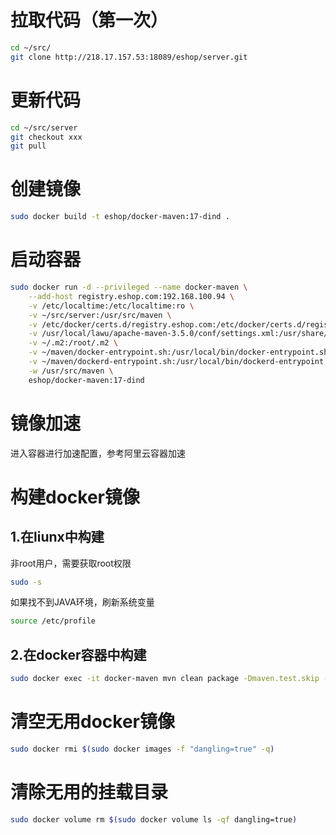 拉取代码（第一次）
======

```bash    
cd ~/src/
git clone http://218.17.157.53:18089/eshop/server.git
```

更新代码
======

```bash    
cd ~/src/server
git checkout xxx
git pull
```

创建镜像
======
```Bash
sudo docker build -t eshop/docker-maven:17-dind .
```


启动容器
======
```bash
sudo docker run -d --privileged --name docker-maven \
    --add-host registry.eshop.com:192.168.100.94 \
    -v /etc/localtime:/etc/localtime:ro \
    -v ~/src/server:/usr/src/maven \
    -v /etc/docker/certs.d/registry.eshop.com:/etc/docker/certs.d/registry.eshop.com:ro \
    -v /usr/local/lawu/apache-maven-3.5.0/conf/settings.xml:/usr/share/maven/conf/settings.xml \
    -v ~/.m2:/root/.m2 \
    -v ~/maven/docker-entrypoint.sh:/usr/local/bin/docker-entrypoint.sh \
    -v ~/maven/dockerd-entrypoint.sh:/usr/local/bin/dockerd-entrypoint.sh \
    -w /usr/src/maven \
    eshop/docker-maven:17-dind
```

镜像加速
======
进入容器进行加速配置，参考阿里云容器加速

构建docker镜像
======

1.在liunx中构建
------

非root用户，需要获取root权限
```bash
sudo -s
```

如果找不到JAVA环境，刷新系统变量
```bash
source /etc/profile
```

2.在docker容器中构建
------
```bash    
sudo docker exec -it docker-maven mvn clean package -Dmaven.test.skip -DpushImage
```


清空无用docker镜像
======
```bash 
sudo docker rmi $(sudo docker images -f "dangling=true" -q)
```

清除无用的挂载目录
======
```bash
sudo docker volume rm $(sudo docker volume ls -qf dangling=true)
```